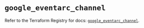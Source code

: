 # `google_eventarc_channel`

Refer to the Terraform Registry for docs: [`google_eventarc_channel`](https://registry.terraform.io/providers/hashicorp/google/6.49.2/docs/resources/eventarc_channel).
